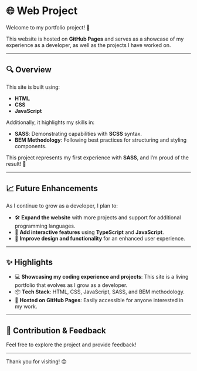 # 🌐 Web Project

Welcome to my portfolio project! 🎉

This website is hosted on **GitHub Pages** and serves as a showcase of my experience as a developer, as well as the projects I have worked on.

---

## 🔍 Overview

This site is built using:
- **HTML**
- **CSS**
- **JavaScript**

Additionally, it highlights my skills in:
- **SASS**: Demonstrating capabilities with **SCSS** syntax.
- **BEM Methodology**: Following best practices for structuring and styling components.

This project represents my first experience with **SASS**, and I’m proud of the result! 🎨

---

## 📈 Future Enhancements

As I continue to grow as a developer, I plan to:
- 🛠 **Expand the website** with more projects and support for additional programming languages.
- 🔄 **Add interactive features** using **TypeScript** and **JavaScript**.
- 🎨 **Improve design and functionality** for an enhanced user experience.

---

## ✨ Highlights

- 💻 **Showcasing my coding experience and projects**: This site is a living portfolio that evolves as I grow as a developer.
- 📦 **Tech Stack**: HTML, CSS, JavaScript, SASS, and BEM methodology.
- 🚀 **Hosted on GitHub Pages**: Easily accessible for anyone interested in my work.

---

## 🤝 Contribution & Feedback

Feel free to explore the project and provide feedback!

---

Thank you for visiting! 😊 

